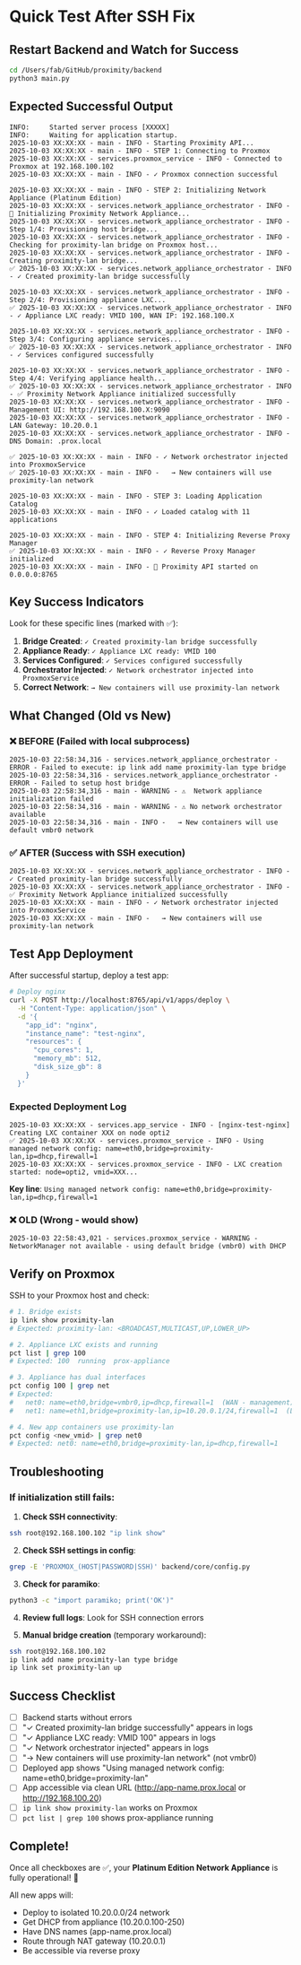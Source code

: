 # Quick Test After SSH Fix

## Restart Backend and Watch for Success

```bash
cd /Users/fab/GitHub/proximity/backend
python3 main.py
```

## Expected Successful Output

```
INFO:     Started server process [XXXXX]
INFO:     Waiting for application startup.
2025-10-03 XX:XX:XX - main - INFO - Starting Proximity API...
2025-10-03 XX:XX:XX - main - INFO - STEP 1: Connecting to Proxmox
2025-10-03 XX:XX:XX - services.proxmox_service - INFO - Connected to Proxmox at 192.168.100.102
2025-10-03 XX:XX:XX - main - INFO - ✓ Proxmox connection successful

2025-10-03 XX:XX:XX - main - INFO - STEP 2: Initializing Network Appliance (Platinum Edition)
2025-10-03 XX:XX:XX - services.network_appliance_orchestrator - INFO - 🚀 Initializing Proximity Network Appliance...
2025-10-03 XX:XX:XX - services.network_appliance_orchestrator - INFO - Step 1/4: Provisioning host bridge...
2025-10-03 XX:XX:XX - services.network_appliance_orchestrator - INFO - Checking for proximity-lan bridge on Proxmox host...
2025-10-03 XX:XX:XX - services.network_appliance_orchestrator - INFO - Creating proximity-lan bridge...
✅ 2025-10-03 XX:XX:XX - services.network_appliance_orchestrator - INFO - ✓ Created proximity-lan bridge successfully

2025-10-03 XX:XX:XX - services.network_appliance_orchestrator - INFO - Step 2/4: Provisioning appliance LXC...
✅ 2025-10-03 XX:XX:XX - services.network_appliance_orchestrator - INFO - ✓ Appliance LXC ready: VMID 100, WAN IP: 192.168.100.X

2025-10-03 XX:XX:XX - services.network_appliance_orchestrator - INFO - Step 3/4: Configuring appliance services...
✅ 2025-10-03 XX:XX:XX - services.network_appliance_orchestrator - INFO - ✓ Services configured successfully

2025-10-03 XX:XX:XX - services.network_appliance_orchestrator - INFO - Step 4/4: Verifying appliance health...
✅ 2025-10-03 XX:XX:XX - services.network_appliance_orchestrator - INFO - ✅ Proximity Network Appliance initialized successfully
2025-10-03 XX:XX:XX - services.network_appliance_orchestrator - INFO -    Management UI: http://192.168.100.X:9090
2025-10-03 XX:XX:XX - services.network_appliance_orchestrator - INFO -    LAN Gateway: 10.20.0.1
2025-10-03 XX:XX:XX - services.network_appliance_orchestrator - INFO -    DNS Domain: .prox.local

✅ 2025-10-03 XX:XX:XX - main - INFO - ✓ Network orchestrator injected into ProxmoxService
✅ 2025-10-03 XX:XX:XX - main - INFO -   → New containers will use proximity-lan network

2025-10-03 XX:XX:XX - main - INFO - STEP 3: Loading Application Catalog
2025-10-03 XX:XX:XX - main - INFO - ✓ Loaded catalog with 11 applications

2025-10-03 XX:XX:XX - main - INFO - STEP 4: Initializing Reverse Proxy Manager
✅ 2025-10-03 XX:XX:XX - main - INFO - ✓ Reverse Proxy Manager initialized
2025-10-03 XX:XX:XX - main - INFO - 🚀 Proximity API started on 0.0.0.0:8765
```

## Key Success Indicators

Look for these specific lines (marked with ✅):

1. **Bridge Created**: `✓ Created proximity-lan bridge successfully`
2. **Appliance Ready**: `✓ Appliance LXC ready: VMID 100`
3. **Services Configured**: `✓ Services configured successfully`
4. **Orchestrator Injected**: `✓ Network orchestrator injected into ProxmoxService`
5. **Correct Network**: `→ New containers will use proximity-lan network`

## What Changed (Old vs New)

### ❌ BEFORE (Failed with local subprocess)
```
2025-10-03 22:58:34,316 - services.network_appliance_orchestrator - ERROR - Failed to execute: ip link add name proximity-lan type bridge
2025-10-03 22:58:34,316 - services.network_appliance_orchestrator - ERROR - Failed to setup host bridge
2025-10-03 22:58:34,316 - main - WARNING - ⚠️  Network appliance initialization failed
2025-10-03 22:58:34,316 - main - WARNING - ⚠ No network orchestrator available
2025-10-03 22:58:34,316 - main - INFO -   → New containers will use default vmbr0 network
```

### ✅ AFTER (Success with SSH execution)
```
2025-10-03 XX:XX:XX - services.network_appliance_orchestrator - INFO - ✓ Created proximity-lan bridge successfully
2025-10-03 XX:XX:XX - services.network_appliance_orchestrator - INFO - ✅ Proximity Network Appliance initialized successfully
2025-10-03 XX:XX:XX - main - INFO - ✓ Network orchestrator injected into ProxmoxService
2025-10-03 XX:XX:XX - main - INFO -   → New containers will use proximity-lan network
```

## Test App Deployment

After successful startup, deploy a test app:

```bash
# Deploy nginx
curl -X POST http://localhost:8765/api/v1/apps/deploy \
  -H "Content-Type: application/json" \
  -d '{
    "app_id": "nginx",
    "instance_name": "test-nginx",
    "resources": {
      "cpu_cores": 1,
      "memory_mb": 512,
      "disk_size_gb": 8
    }
  }'
```

### Expected Deployment Log

```
2025-10-03 XX:XX:XX - services.app_service - INFO - [nginx-test-nginx] Creating LXC container XXX on node opti2
✅ 2025-10-03 XX:XX:XX - services.proxmox_service - INFO - Using managed network config: name=eth0,bridge=proximity-lan,ip=dhcp,firewall=1
2025-10-03 XX:XX:XX - services.proxmox_service - INFO - LXC creation started: node=opti2, vmid=XXX...
```

**Key line**: `Using managed network config: name=eth0,bridge=proximity-lan,ip=dhcp,firewall=1`

### ❌ OLD (Wrong - would show)
```
2025-10-03 22:58:43,021 - services.proxmox_service - WARNING - NetworkManager not available - using default bridge (vmbr0) with DHCP
```

## Verify on Proxmox

SSH to your Proxmox host and check:

```bash
# 1. Bridge exists
ip link show proximity-lan
# Expected: proximity-lan: <BROADCAST,MULTICAST,UP,LOWER_UP>

# 2. Appliance LXC exists and running
pct list | grep 100
# Expected: 100  running  prox-appliance

# 3. Appliance has dual interfaces
pct config 100 | grep net
# Expected:
#   net0: name=eth0,bridge=vmbr0,ip=dhcp,firewall=1  (WAN - management)
#   net1: name=eth1,bridge=proximity-lan,ip=10.20.0.1/24,firewall=1  (LAN - gateway)

# 4. New app containers use proximity-lan
pct config <new_vmid> | grep net0
# Expected: net0: name=eth0,bridge=proximity-lan,ip=dhcp,firewall=1
```

## Troubleshooting

### If initialization still fails:

1. **Check SSH connectivity**:
```bash
ssh root@192.168.100.102 "ip link show"
```

2. **Check SSH settings in config**:
```bash
grep -E 'PROXMOX_(HOST|PASSWORD|SSH)' backend/core/config.py
```

3. **Check for paramiko**:
```bash
python3 -c "import paramiko; print('OK')"
```

4. **Review full logs**: Look for SSH connection errors

5. **Manual bridge creation** (temporary workaround):
```bash
ssh root@192.168.100.102
ip link add name proximity-lan type bridge
ip link set proximity-lan up
```

## Success Checklist

- [ ] Backend starts without errors
- [ ] "✓ Created proximity-lan bridge successfully" appears in logs
- [ ] "✓ Appliance LXC ready: VMID 100" appears in logs
- [ ] "✓ Network orchestrator injected" appears in logs
- [ ] "→ New containers will use proximity-lan network" (not vmbr0)
- [ ] Deployed app shows "Using managed network config: name=eth0,bridge=proximity-lan"
- [ ] App accessible via clean URL (http://app-name.prox.local or http://192.168.100.20)
- [ ] `ip link show proximity-lan` works on Proxmox
- [ ] `pct list | grep 100` shows prox-appliance running

## Complete!

Once all checkboxes are ✅, your **Platinum Edition Network Appliance** is fully operational! 🎉

All new apps will:
- Deploy to isolated 10.20.0.0/24 network
- Get DHCP from appliance (10.20.0.100-250)
- Have DNS names (app-name.prox.local)
- Route through NAT gateway (10.20.0.1)
- Be accessible via reverse proxy

